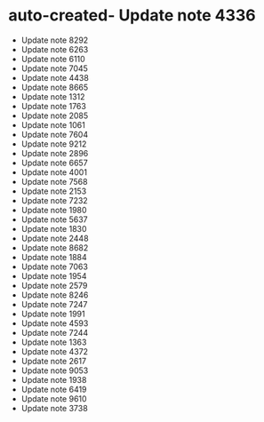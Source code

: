 # auto-created- Update note 4336
- Update note 8292
- Update note 6263
- Update note 6110
- Update note 7045
- Update note 4438
- Update note 8665
- Update note 1312
- Update note 1763
- Update note 2085
- Update note 1061
- Update note 7604
- Update note 9212
- Update note 2896
- Update note 6657
- Update note 4001
- Update note 7568
- Update note 2153
- Update note 7232
- Update note 1980
- Update note 5637
- Update note 1830
- Update note 2448
- Update note 8682
- Update note 1884
- Update note 7063
- Update note 1954
- Update note 2579
- Update note 8246
- Update note 7247
- Update note 1991
- Update note 4593
- Update note 7244
- Update note 1363
- Update note 4372
- Update note 2617
- Update note 9053
- Update note 1938
- Update note 6419
- Update note 9610
- Update note 3738

